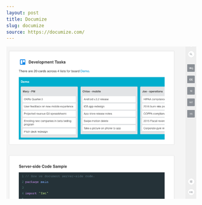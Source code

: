 ```yaml
---
layout: post
title: Documize
slug: documize
source: https://documize.com/
---
```


<img src="/screenshots/documize.png" alt="Documize Integrated Document Environment">
